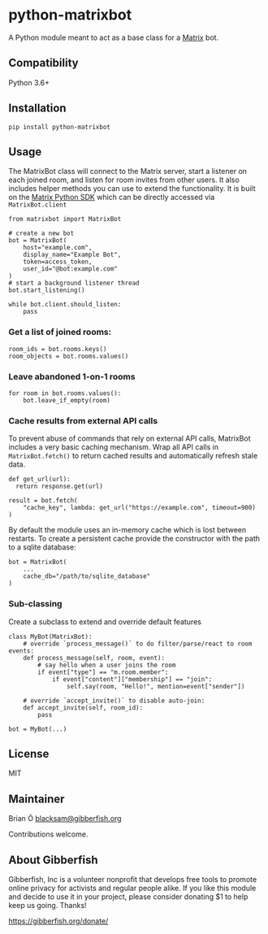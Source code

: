 # python-matrixbot

A Python module meant to act as a base class for a [Matrix](https://matrix.org) bot.

## Compatibility

Python 3.6+

## Installation

    pip install python-matrixbot

## Usage

The MatrixBot class will connect to the Matrix server, start a listener on each joined
room, and listen for room invites from other users. It also includes helper methods you
can use to extend the functionality. It is built on the
[Matrix Python SDK](https://matrix-org.github.io/matrix-python-sdk/) which can be
directly accessed via `MatrixBot.client`

    from matrixbot import MatrixBot

    # create a new bot
    bot = MatrixBot(
        host="example.com",
        display_name="Example Bot",
        token=access_token,
        user_id="@bot:example.com"
    )
    # start a background listener thread
    bot.start_listening()

    while bot.client.should_listen:
        pass

### Get a list of joined rooms:

    room_ids = bot.rooms.keys()
    room_objects = bot.rooms.values()

### Leave abandoned 1-on-1 rooms

    for room in bot.rooms.values():
        bot.leave_if_empty(room)

### Cache results from external API calls

To prevent abuse of commands that rely on external API calls, MatrixBot includes a
very basic caching mechanism. Wrap all API calls in `MatrixBot.fetch()` to return
cached results and automatically refresh stale data.

    def get_url(url):
      return response.get(url)

    result = bot.fetch(
        "cache_key", lambda: get_url("https://example.com", timeout=900)
    )

By default the module uses an in-memory cache which is lost between restarts. To create
a persistent cache provide the constructor with the path to a sqlite database:

    bot = MatrixBot(
        ...
        cache_db="/path/to/sqlite_database"
    )

### Sub-classing
Create a subclass to extend and override default features

    class MyBot(MatrixBot):
        # override `process_message()` to do filter/parse/react to room events:
        def process_message(self, room, event):
            # say hello when a user joins the room
            if event["type"] == "m.room.member":
                if event["content"]["membership"] == "join":
                    self.say(room, "Hello!", mention=event["sender"])

        # override `accept_invite()` to disable auto-join:
        def accept_invite(self, room_id):
            pass

    bot = MyBot(...)

## License

MIT

## Maintainer

Brian Ó <blacksam@gibberfish.org>

Contributions welcome.

## About Gibberfish

Gibberfish, Inc is a volunteer nonprofit that develops free tools to promote online
privacy for activists and regular people alike. If you like this module and decide to
use it in your project, please consider donating $1 to help keep us going. Thanks!

https://gibberfish.org/donate/

